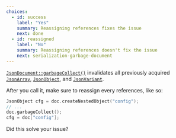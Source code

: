 ```yaml
---
choices:
  - id: success
    label: "Yes"
    summary: Reassigning references fixes the issue
    next: done
  - id: reassigned
    label: "No"
    summary: Reassigning references doesn't fix the issue
    next: serialization-garbage-document
---
```


[`JsonDocument::garbageCollect()`](/v6/api/jsondocument/garbagecollect/) invalidates all previously acquired [`JsonArray`](/v6/api/jsonarray/), [`JsonObject`](/v6/api/jsonobject/), and [`JsonVariant`](/v6/api/jsonvariant/).

After you call it, make sure to reassign  every references, like so:

```c++
JsonObject cfg = doc.createNestedObject("config");
// ...
doc.garbageCollect();
cfg = doc["config"];
```

Did this solve your issue?